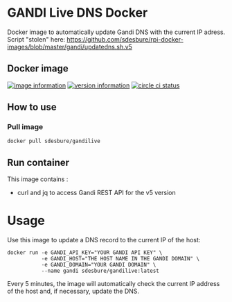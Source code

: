 # GANDI Live DNS Docker

Docker image to automatically update Gandi DNS with the current IP adress.
Script "stolen" here:
<https://github.com/sdesbure/rpi-docker-images/blob/master/gandi/updatedns.sh.v5>

## Docker image

[![image information](https://images.microbadger.com/badges/image/sdesbure/gandilive.svg)](
https://microbadger.com/images/sdesbure/gandilive
"Get your own image badge on microbadger.com")
[![version information](https://images.microbadger.com/badges/version/sdesbure/gandilive.svg)](
https://microbadger.com/images/sdesbure/gandilive
"Get your own version badge on microbadger.com")
[![circle ci status](https://circleci.com/gh/sdesbure/docker_gandilive.svg?style=shield)](
https://app.circleci.com/pipelines/github/sdesbure/docker_gandilive
"view on Circle CI")

## How to use

### Pull image

```shell
docker pull sdesbure/gandilive
```

## Run container

This image contains :

- curl and jq to access Gandi REST API for the v5 version

# Usage

Use this image to update a DNS record to the current IP of the host:

```shell
docker run -e GANDI_API_KEY="YOUR GANDI API KEY" \
           -e GANDI_HOST="THE HOST NAME IN THE GANDI DOMAIN" \
           -e GANDI_DOMAIN="YOUR GANDI DOMAIN" \
           --name gandi sdesbure/gandilive:latest
```

Every 5 minutes, the image will automatically check the current IP address of
the host and, if necessary, update the DNS.
